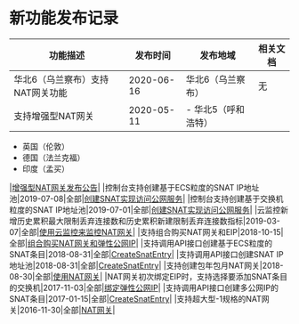 # 新功能发布记录

|功能描述|发布时间|发布地域|相关文档|
|----|----|----|----|
|华北6（乌兰察布）支持NAT网关功能|2020-06-16|华北6（乌兰察布）|无|
|支持增强型NAT网关|2020-05-11|-   华北5（呼和浩特）
-   英国（伦敦）
-   德国（法兰克福）
-   印度（孟买）

|[增强型NAT网关发布公告](/cn.zh-CN/动态与公告/公告/增强型NAT网关发布公告.md)|
|控制台支持创建基于ECS粒度的SNAT IP地址池|2019-07-08|全部|[创建SNAT实现访问公网服务](/cn.zh-CN/用户指南/SNAT（访问公网服务）/创建SNAT实现访问公网服务.md)|
|控制台支持创建基于交换机粒度的SNAT IP地址池|2019-07-01|全部|[创建SNAT实现访问公网服务](/cn.zh-CN/用户指南/SNAT（访问公网服务）/创建SNAT实现访问公网服务.md)|
|云监控新增历史累积最大限制丢弃连接数和历史累积新建限制丢弃连接数指标|2019-03-07|全部|[使用云监控来监控NAT网关](/cn.zh-CN/用户指南/使用云监控来监控NAT网关.md)|
|支持组合购买NAT网关和EIP|2018-10-15|全部|[组合购买NAT网关和弹性公网IP](/cn.zh-CN/购买指南/组合购买NAT网关和弹性公网IP.md)|
|支持调用API接口创建基于ECS粒度的SNAT条目|2018-08-31|全部|[CreateSnatEntry](/cn.zh-CN/API参考/NAT网关/CreateSnatEntry.md)|
|支持调用API接口创建SNAT IP地址池|2018-08-31|全部|[CreateSnatEntry](/cn.zh-CN/API参考/NAT网关/CreateSnatEntry.md)|
|支持创建包年包月NAT网关|2018-08-30|全部|[使用NAT网关](/cn.zh-CN/用户指南/NAT网关实例/使用NAT网关.md)|
|NAT网关初次绑定EIP时，支持选择要添加SNAT条目的交换机|2017-11-03|全部|[绑定弹性公网IP](/cn.zh-CN/用户指南/NAT网关实例/使用NAT网关.mdsection_0q9_2z1_g7q)|
|支持调用API接口创建多公网IP的SNAT条目|2017-01-15|全部|[CreateSnatEntry](/cn.zh-CN/API参考/NAT网关/CreateSnatEntry.md)|
|支持超大型-1规格的NAT网关|2016-11-30|全部|[NAT网关](/cn.zh-CN/产品简介/基本概念.md)|

